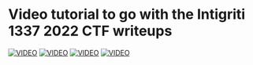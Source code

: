 # Video tutorial to go with the Intigriti 1337 2022 CTF writeups
[![VIDEO](https://img.youtube.com/vi/790lGRdyXaE/0.jpg)](https://youtu.be/790lGRdyXaE "Intigriti 1337UPLIVE: Easy Register (Pwn)")
[![VIDEO](https://img.youtube.com/vi/BekVaShD9HE/0.jpg)](https://youtu.be/BekVaShD9HE "Intigriti 1337UPLIVE: Search Engine (Pwn)")
[![VIDEO](https://img.youtube.com/vi/jU7yB-elFV8/0.jpg)](https://youtu.be/jU7yB-elFV8 "Intigriti 1337UPLIVE: Cake (Pwn)")
[![VIDEO](https://img.youtube.com/vi/XaWlKYgmEDs/0.jpg)](https://youtu.be/XaWlKYgmEDs "Intigriti 1337UPLIVE: Bird Register (Pwn)")
